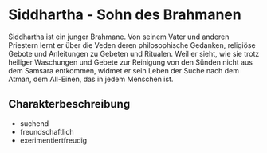 # Siddhartha -  Sohn des Brahmanen
Siddhartha ist ein junger Brahmane. Von seinem Vater und anderen Priestern lernt er über die Veden deren philosophische Gedanken, religiöse Gebote und Anleitungen zu Gebeten und Ritualen. Weil er sieht, wie sie trotz heiliger Waschungen und Gebete zur Reinigung von den Sünden nicht aus dem Samsara entkommen, widmet er sein Leben der Suche nach dem Atman, dem All-Einen, das in jedem Menschen ist.
## Charakterbeschreibung
* suchend
* freundschaftlich
* exerimentiertfreudig
